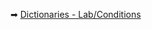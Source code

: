 ➡ [Dictionaries - Lab/Conditions](https://judge.softuni.org/Contests/Practice/DownloadResource/40504)
